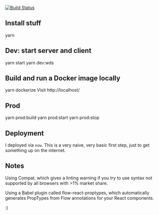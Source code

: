 [![Build Status](https://travis-ci.org/BillyZac/build-monitor.svg?branch=master)](https://travis-ci.org/BillyZac/build-monitor)

## Install stuff
yarn

## Dev: start server and client
yarn start
yarn dev:wds

## Build and run a Docker image locally
yarn dockerize
Visit http://localhost/

## Prod
yarn prod:build
yarn prod:start
yarn prod:stop

## Deployment
I deployed via `now`. This is a very naive, very basic first step, just to get something up on the internet.

## Notes
Using Compat, which gives a linting warning if you try to use syntax not supported by all browsers with >1% market share.

Using a Babel plugin called flow-react-proptypes, which automatically generates PropTypes from Flow annotations for your React components.










:)
